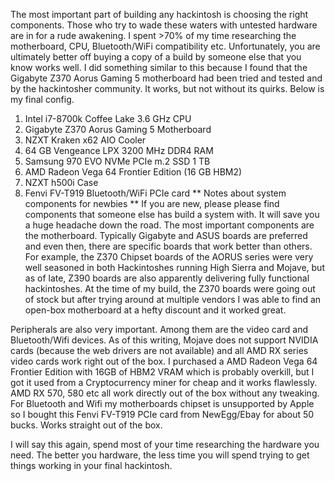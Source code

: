 The most important part of building any hackintosh is choosing the right components. Those who try to wade these waters with untested hardware are in for a rude awakening. I spent >70% of my time researching the motherboard, CPU, Bluetooth/WiFi compatibility etc. Unfortunately, you are ultimately better off buying a copy of a build by someone else that you know works well. I did something similar to this because I found that the Gigabyte Z370 Aorus Gaming 5 motherboard had been tried and tested and by the hackintosher community. It works, but not without its quirks. Below is my final config. 
1. Intel i7-8700k Coffee Lake 3.6 GHz CPU
2. Gigabyte Z370 Aorus Gaming 5 Motherboard
3. NZXT Kraken x62 AIO Cooler
4. 64 GB Vengeance LPX 3200 MHz DDR4 RAM
5. Samsung 970 EVO NVMe PCIe m.2 SSD 1 TB
6. AMD Radeon Vega 64 Frontier Edition (16 GB HBM2)
7. NZXT h500i Case
8. Fenvi FV-T919 Bluetooth/WiFi PCIe card 
** Notes about system components for newbies **
If you are new, please please find components that someone else has build a system with. It will save you a huge headache down the road. The most important components are the motherboard. Typically Gigabyte and ASUS boards are preferred and even then, there are specific boards that work better than others. For example, the Z370 Chipset boards of the AORUS series were very well seasoned in both Hackintoshes running High Sierra and Mojave, but as of late, Z390 boards are also apparently delivering fully functional hackintoshes. At the time of my build, the Z370 boards were going out of stock but after trying around at multiple vendors I was able to find an open-box motherboard at a hefty discount and it worked great.

Peripherals are also very important. Among them are the video card and Bluetooth/Wifi devices. As of this writing, Mojave does not support NVIDIA cards (because the web drivers are not available) and all AMD RX series video cards work right out of the box. I purchased a AMD Radeon Vega 64 Frontier Edition with 16GB of HBM2 VRAM which is probably overkill, but I got it used from a Cryptocurrency miner for cheap and it works flawlessly. AMD RX 570, 580 etc all work directly out of the box without any tweaking.  For Bluetooth and Wifi my motherboards chipset is unsupported by Apple so I bought this Fenvi FV-T919 PCIe card from NewEgg/Ebay for about 50 bucks. Works straight out of the box.

I will say this again, spend most of your time researching the hardware you need. The better you hardware, the less time you will spend trying to get things working in your final hackintosh. 
